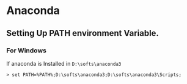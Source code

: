 # Anaconda

## Setting Up PATH environment Variable.

### For Windows

If anaconda is Installed in `D:\softs\anaconda3`


```batch
> set PATH=%PATH%;D:\softs\anaconda3;D:\softs\anaconda3\Scripts;
```
